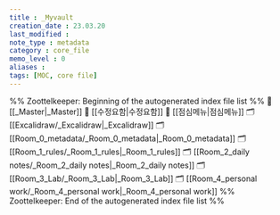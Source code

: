 ```yaml
---
title : _Myvault
creation_date : 23.03.20
last_modified :
note_type : metadata
category : core_file
memo_level : 0
aliases : 
tags: [MOC, core file]
---
```

%% Zoottelkeeper: Beginning of the autogenerated index file list  %%
📄 [[_Master|_Master]]
📄 [[수정요함|수정요함]]
📄 [[점심메뉴|점심메뉴]]
🗂️ [[Excalidraw/_Excalidraw|_Excalidraw]]
🗂️ [[Room_0_metadata/_Room_0_metadata|_Room_0_metadata]]
🗂️ [[Room_1_rules/_Room_1_rules|_Room_1_rules]]
🗂️ [[Room_2_daily notes/_Room_2_daily notes|_Room_2_daily notes]]
🗂️ [[Room_3_Lab/_Room_3_Lab|_Room_3_Lab]]
🗂️ [[Room_4_personal work/_Room_4_personal work|_Room_4_personal work]]
%% Zoottelkeeper: End of the autogenerated index file list  %%
